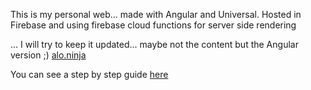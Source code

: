 This is my personal web... made with Angular and Universal. Hosted in Firebase and using firebase cloud functions for server side rendering

... I will try to keep it updated... maybe not the content but the Angular version ;) [alo.ninja](https://alo.ninja)

You can see a step by step guide [here](https://github.com/AlmeriaJS/angular6-web-ssr)
